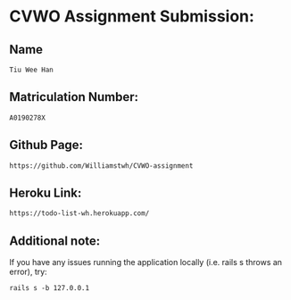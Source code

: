 # CVWO Assignment Submission:

## Name

```
Tiu Wee Han
```
## Matriculation Number:

```
A0190278X
```
## Github Page:

```
https://github.com/Williamstwh/CVWO-assignment
```
## Heroku Link:

```
https://todo-list-wh.herokuapp.com/
```
## Additional note:

If you have any issues running the application locally (i.e. rails s throws an error), try:
```
rails s -b 127.0.0.1
```
